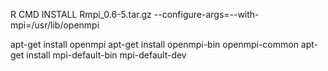 R CMD INSTALL Rmpi_0.6-5.tar.gz --configure-args=--with-mpi=/usr/lib/openmpi

apt-get install openmpi
apt-get install openmpi-bin openmpi-common 
apt-get install mpi-default-bin mpi-default-dev
